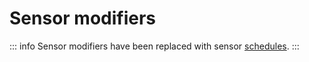 # Sensor modifiers

::: info
Sensor modifiers have been replaced with sensor [schedules](./schedules).
:::
